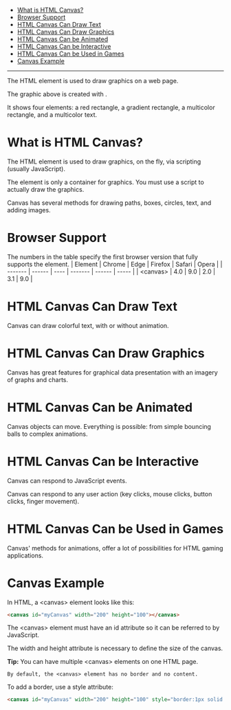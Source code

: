 - [What is HTML Canvas?](#what-is-html-canvas)
- [Browser Support](#browser-support)
- [HTML Canvas Can Draw Text](#html-canvas-can-draw-text)
- [HTML Canvas Can Draw Graphics](#html-canvas-can-draw-graphics)
- [HTML Canvas Can be Animated](#html-canvas-can-be-animated)
- [HTML Canvas Can be Interactive](#html-canvas-can-be-interactive)
- [HTML Canvas Can be Used in Games](#html-canvas-can-be-used-in-games)
- [Canvas Example](#canvas-example)
___
The HTML <canvas> element is used to draw graphics on a web page.

The graphic above is created with <canvas>.

It shows four elements: a red rectangle, a gradient rectangle, a multicolor rectangle, and a multicolor text.

# What is HTML Canvas?
The HTML <canvas> element is used to draw graphics, on the fly, via scripting (usually JavaScript).

The <canvas> element is only a container for graphics. You must use a script to actually draw the graphics.

Canvas has several methods for drawing paths, boxes, circles, text, and adding images.

# Browser Support
The numbers in the table specify the first browser version that fully supports the <canvas> element.
| Element | Chrome | Edge | Firefox | Safari | Opera |
| ------- | ------ | ---- | ------- | ------ | ----- |
| \<canvas> | 4.0 | 9.0 | 2.0 | 3.1 | 9.0 |

# HTML Canvas Can Draw Text
Canvas can draw colorful text, with or without animation.

# HTML Canvas Can Draw Graphics
Canvas has great features for graphical data presentation with an imagery of graphs and charts.

# HTML Canvas Can be Animated
Canvas objects can move. Everything is possible: from simple bouncing balls to complex animations.

# HTML Canvas Can be Interactive
Canvas can respond to JavaScript events.

Canvas can respond to any user action (key clicks, mouse clicks, button clicks, finger movement).

# HTML Canvas Can be Used in Games
Canvas' methods for animations, offer a lot of possibilities for HTML gaming applications.

# Canvas Example
In HTML, a \<canvas> element looks like this:
```html
<canvas id="myCanvas" width="200" height="100"></canvas>
```
The \<canvas> element must have an id attribute so it can be referred to by JavaScript.

The width and height attribute is necessary to define the size of the canvas.

**Tip:** You can have multiple \<canvas> elements on one HTML page.
```
By default, the <canvas> element has no border and no content.
```
To add a border, use a style attribute:
```html
<canvas id="myCanvas" width="200" height="100" style="border:1px solid #000000;"></canvas>
```
